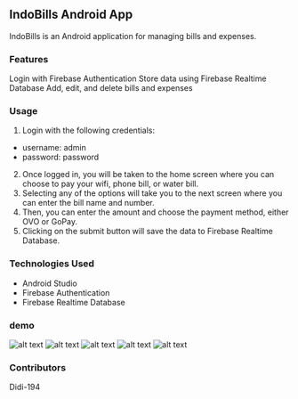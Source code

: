 ## IndoBills Android App

IndoBills is an Android application for managing bills and expenses.

### Features

Login with Firebase Authentication
Store data using Firebase Realtime Database
Add, edit, and delete bills and expenses

### Usage

1. Login with the following credentials:
* username: admin
* password: password
2. Once logged in, you will be taken to the home screen where you can choose to pay your wifi, phone bill, or water bill.
3. Selecting any of the options will take you to the next screen where you can enter the bill name and number.
4. Then, you can enter the amount and choose the payment method, either OVO or GoPay.
5. Clicking on the submit button will save the data to Firebase Realtime Database.

### Technologies Used

* Android Studio
* Firebase Authentication
* Firebase Realtime Database

### demo

![alt text](https://i.imgur.com/gxPN1kA.png)
![alt text](https://i.imgur.com/gutNjBK.png)
![alt text](https://imgur.com/tOaaEtK.png)
![alt text](https://imgur.com/mKS6UMK.png)
![alt text](https://imgur.com/qneEyvg.png)



### Contributors

Didi-194
